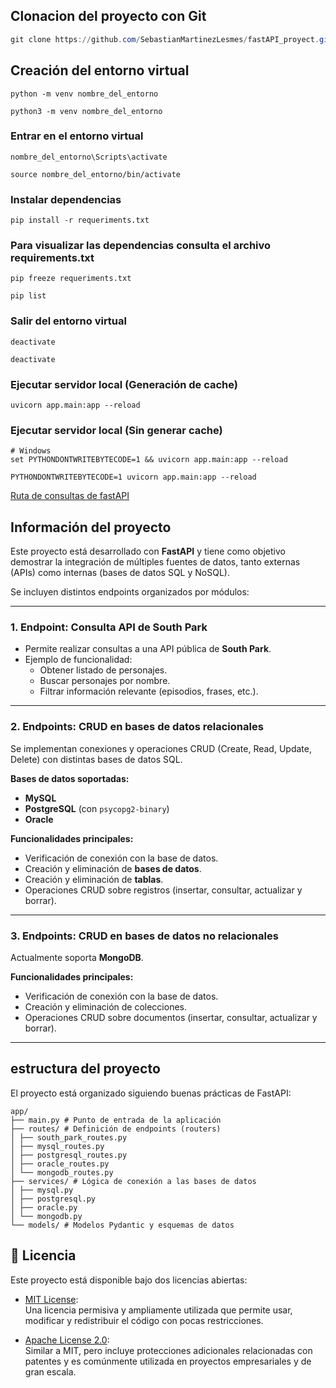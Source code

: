 ## Clonacion del proyecto con Git
```powershell
git clone https://github.com/SebastianMartinezLesmes/fastAPI_proyect.git
``` 

## Creación del entorno virtual
```Windows (PowerShell)
python -m venv nombre_del_entorno
``` 
```linux/os (bash)
python3 -m venv nombre_del_entorno
``` 

### Entrar en el entorno virtual
```Windows (PowerShell)
nombre_del_entorno\Scripts\activate
```
```linux/os (bash)
source nombre_del_entorno/bin/activate
```

### Instalar dependencias
```
pip install -r requeriments.txt
```
### Para visualizar las dependencias consulta el archivo requirements.txt 
```
pip freeze requeriments.txt
```
```
pip list
```
### Salir del entorno virtual
```Windows (PowerShell)
deactivate
```
```linux/os (bash)
deactivate
```

### Ejecutar servidor local (Generación de cache)
```
uvicorn app.main:app --reload
```
### Ejecutar servidor local (Sin generar cache)
``` Windows (PowerShell)
# Windows
set PYTHONDONTWRITEBYTECODE=1 && uvicorn app.main:app --reload
```
```linux/os (bash)
PYTHONDONTWRITEBYTECODE=1 uvicorn app.main:app --reload
```

[Ruta de consultas de fastAPI](http://127.0.0.1:8000/docs)


## Información del proyecto

Este proyecto está desarrollado con **FastAPI** y tiene como objetivo demostrar la integración de múltiples fuentes de datos, tanto externas (APIs) como internas (bases de datos SQL y NoSQL).  

Se incluyen distintos endpoints organizados por módulos:

---

### 1. Endpoint: Consulta API de South Park  
- Permite realizar consultas a una API pública de **South Park**.  
- Ejemplo de funcionalidad:
  - Obtener listado de personajes.
  - Buscar personajes por nombre.
  - Filtrar información relevante (episodios, frases, etc.).

---

### 2. Endpoints: CRUD en bases de datos **relacionales**  
Se implementan conexiones y operaciones CRUD (Create, Read, Update, Delete) con distintas bases de datos SQL.  

**Bases de datos soportadas:**
- **MySQL**
- **PostgreSQL** (con `psycopg2-binary`)
- **Oracle**

**Funcionalidades principales:**
- Verificación de conexión con la base de datos.
- Creación y eliminación de **bases de datos**.
- Creación y eliminación de **tablas**.
- Operaciones CRUD sobre registros (insertar, consultar, actualizar y borrar).

---

### 3. Endpoints: CRUD en bases de datos **no relacionales**  
Actualmente soporta **MongoDB**.  

**Funcionalidades principales:**
- Verificación de conexión con la base de datos.
- Creación y eliminación de colecciones.
- Operaciones CRUD sobre documentos (insertar, consultar, actualizar y borrar).

---

## estructura del proyecto

El proyecto está organizado siguiendo buenas prácticas de FastAPI:

```
app/
├── main.py # Punto de entrada de la aplicación
├── routes/ # Definición de endpoints (routers)
│ ├── south_park_routes.py
│ ├── mysql_routes.py
│ ├── postgresql_routes.py
│ ├── oracle_routes.py
│ └── mongodb_routes.py
├── services/ # Lógica de conexión a las bases de datos
│ ├── mysql.py
│ ├── postgresql.py
│ ├── oracle.py
│ └── mongodb.py
└── models/ # Modelos Pydantic y esquemas de datos
```

## 📜 Licencia

Este proyecto está disponible bajo dos licencias abiertas:

- [MIT License](./licences/MIT%20License):  
  Una licencia permisiva y ampliamente utilizada que permite usar, modificar y redistribuir el código con pocas restricciones.

- [Apache License 2.0](./licences/Apache%202.0%20License):  
  Similar a MIT, pero incluye protecciones adicionales relacionadas con patentes y es comúnmente utilizada en proyectos empresariales y de gran escala.
